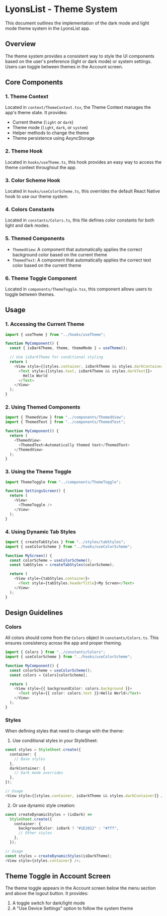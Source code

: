 # LyonsList - Theme System

This document outlines the implementation of the dark mode and light mode theme system in the LyonsList app.

## Overview

The theme system provides a consistent way to style the UI components based on the user's preference (light or dark mode) or system settings. Users can toggle between themes in the Account screen.

## Core Components

### 1. Theme Context

Located in `context/ThemeContext.tsx`, the Theme Context manages the app's theme state. It provides:

- Current theme (`light` or `dark`)
- Theme mode (`light`, `dark`, or `system`)
- Helper methods to change the theme
- Theme persistence using AsyncStorage

### 2. Theme Hook

Located in `hooks/useTheme.ts`, this hook provides an easy way to access the theme context throughout the app.

### 3. Color Scheme Hook

Located in `hooks/useColorScheme.ts`, this overrides the default React Native hook to use our theme system.

### 4. Colors Constants

Located in `constants/Colors.ts`, this file defines color constants for both light and dark modes.

### 5. Themed Components

- `ThemedView`: A component that automatically applies the correct background color based on the current theme
- `ThemedText`: A component that automatically applies the correct text color based on the current theme

### 6. Theme Toggle Component

Located in `components/ThemeToggle.tsx`, this component allows users to toggle between themes.

## Usage

### 1. Accessing the Current Theme

```typescript
import { useTheme } from "../hooks/useTheme";

function MyComponent() {
  const { isDarkTheme, theme, themeMode } = useTheme();

  // Use isDarkTheme for conditional styling
  return (
    <View style={[styles.container, isDarkTheme && styles.darkContainer]}>
      <Text style={[styles.text, isDarkTheme && styles.darkText]}>
        Hello World
      </Text>
    </View>
  );
}
```

### 2. Using Themed Components

```typescript
import { ThemedView } from "../components/ThemedView";
import { ThemedText } from "../components/ThemedText";

function MyComponent() {
  return (
    <ThemedView>
      <ThemedText>Automatically themed text</ThemedText>
    </ThemedView>
  );
}
```

### 3. Using the Theme Toggle

```typescript
import ThemeToggle from "../components/ThemeToggle";

function SettingsScreen() {
  return (
    <View>
      <ThemeToggle />
    </View>
  );
}
```

### 4. Using Dynamic Tab Styles

```typescript
import { createTabStyles } from "../styles/tabStyles";
import { useColorScheme } from "../hooks/useColorScheme";

function MyScreen() {
  const colorScheme = useColorScheme();
  const tabStyles = createTabStyles(colorScheme);

  return (
    <View style={tabStyles.container}>
      <Text style={tabStyles.headerTitle}>My Screen</Text>
    </View>
  );
}
```

## Design Guidelines

### Colors

All colors should come from the `Colors` object in `constants/Colors.ts`. This ensures consistency across the app and proper theming.

```typescript
import { Colors } from "../constants/Colors";
import { useColorScheme } from "../hooks/useColorScheme";

function MyComponent() {
  const colorScheme = useColorScheme();
  const colors = Colors[colorScheme];

  return (
    <View style={{ backgroundColor: colors.background }}>
      <Text style={{ color: colors.text }}>Hello World</Text>
    </View>
  );
}
```

### Styles

When defining styles that need to change with the theme:

1. Use conditional styles in your StyleSheet:

```typescript
const styles = StyleSheet.create({
  container: {
    // Base styles
  },
  darkContainer: {
    // Dark mode overrides
  },
});

// Usage
<View style={[styles.container, isDarkTheme && styles.darkContainer]} />;
```

2. Or use dynamic style creation:

```typescript
const createDynamicStyles = (isDark) =>
  StyleSheet.create({
    container: {
      backgroundColor: isDark ? "#1E2022" : "#fff",
      // Other styles
    },
  });

// Usage
const styles = createDynamicStyles(isDarkTheme);
<View style={styles.container} />;
```

## Theme Toggle in Account Screen

The theme toggle appears in the Account screen below the menu section and above the logout button. It provides:

1. A toggle switch for dark/light mode
2. A "Use Device Settings" option to follow the system theme

